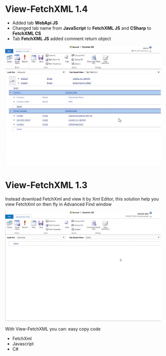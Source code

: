 # View-FetchXML 1.4
+ Added tab **WebApi JS**
+ Changed tab name from **JavaScript** to **FetchXML JS** and **CSharp** to **FetchXML CS**
+ Tab **FetchXML JS** added comment return object

![View FetchXML Demo](https://github.com/phuocle/View-FetchXML/blob/master/Images/demo.1.4.gif?raw=true)

# View-FetchXML 1.3
Instead download FetchXml and view it by Xml Editor, this solution help you view FetchXml on then fly in Advanced Find window

![View FetchXML Demo](https://github.com/phuocle/View-FetchXML/blob/master/Images/demo.gif?raw=true)

With View-FetchXML you can: easy copy code
* FetchXml
* Javascript
* C#
